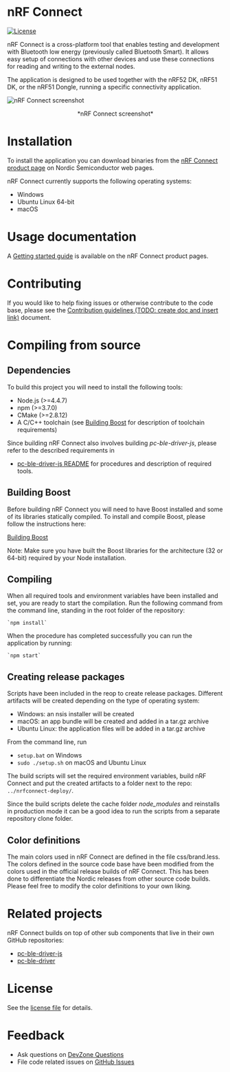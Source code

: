 # nRF Connect
[![License](https://img.shields.io/badge/license-Modified%20BSD%20License-blue.svg)](https://github.com/NordicSemiconductor/pc-yggdrasil/blob/master/LICENSE)

nRF Connect is a cross-platform tool that enables testing and development with Bluetooth low energy (previously called Bluetooth Smart). It allows easy setup of connections with other devices and use these connections for reading and writing to the external nodes.

The application is designed to be used together with the nRF52 DK, nRF51 DK, or the nRF51 Dongle, running a specific connectivity application.

![nRF Connect screenshot](http://developer.nordicsemi.com/.pc-tools/nrf-connect/1.0.0/screenshot.png)
<center>*nRF Connect screenshot*</center>

# Installation
To install the application you can download binaries from the [nRF Connect product page](http://www.nordicsemi.com/eng/Products/Bluetooth-low-energy/nRF-Connect-for-desktop) on Nordic Semiconductor web pages.

nRF Connect currently supports the following operating systems:

* Windows
* Ubuntu Linux 64-bit
* macOS

# Usage documentation
A [Getting started guide](http://infocenter.nordicsemi.com/topic/com.nordic.infocenter.tools/dita/tools/nRF_Connect/nRF_Connect_intro.html?cp=4_2) is available on the nRF Connect product pages. 

# Contributing
If you would like to help fixing issues or otherwise contribute to the code base, please see the [Contribution guidelines (TODO: create doc and insert link)]() document.

# Compiling from source

## Dependencies
To build this project you will need to install the following tools:

* Node.js (>=4.4.7)
* npm (>=3.7.0)
* CMake (>=2.8.12)
* A C/C++ toolchain (see [Building Boost](#building-boost) for description of toolchain requirements)

Since building nRF Connect also involves building *pc-ble-driver-js*, please refer to the described requirements in

* [pc-ble-driver-js README](https://github.com/NordicSemiconductor/pc-ble-driver-js) for procedures and description of required tools.

## Building Boost
Before building nRF Connect you will need to have Boost installed and some of its libraries statically compiled. To install and compile Boost, please follow the instructions here:

[Building Boost](https://github.com/NordicSemiconductor/pc-ble-driver/tree/master#building-boost)

Note: Make sure you have built the Boost libraries for the architecture (32 or 64-bit) required by your Node installation.

## Compiling
When all required tools and environment variables have been installed and set, you are ready to start the compilation. Run the following command from the command line, standing in the root folder of the repository:

    `npm install`

When the procedure has completed successfully you can run the application by running:

    `npm start`

## Creating release packages
Scripts have been included in the reop to create release packages. Different artifacts will be created depending on the type of operating system:

* Windows: an nsis installer will be created
* macOS: an app bundle will be created and added in a tar.gz archive
* Ubuntu Linux: the application files will be added in a tar.gz archive

From the command line, run  

* `setup.bat` on Windows
* `sudo ./setup.sh` on macOS and Ubuntu Linux

The build scripts will set the required environment variables, build nRF Connect and put the created artifacts to a folder next to the repo: `../nrfconnect-deploy/`.  

Since the build scripts delete the cache folder *node_modules* and reinstalls in production mode it can be a good idea to run the scripts from a separate repository clone folder.

## Color definitions
The main colors used in nRF Connect are defined in the file css/brand.less. The colors defined in the source code base have been modified from the colors used in the official release builds of nRF Connect. This has been done to differentiate the Nordic releases from other source code builds. Please feel free to modify the color definitions to your own liking.

# Related projects
nRF Connect builds on top of other sub components that live in their own GitHub repositories:

* [pc-ble-driver-js](https://github.com/NordicSemiconductor/pc-ble-driver-js)
* [pc-ble-driver](https://github.com/NordicSemiconductor/pc-ble-driver)

# License
See the [license file](https://github.com/NordicSemiconductor/pc-yggdrasil) for details.

# Feedback
* Ask questions on [DevZone Questions](devzone.nordicsemi.com)
* File code related issues on [GitHub Issues](https://github.com/NordicSemiconductor/pc-yggdrasil/issues)
